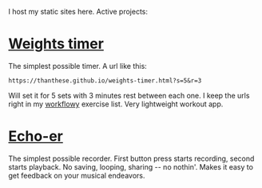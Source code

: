 I host my static sites here. Active projects:

# [Weights timer](https://thanthese.github.io/weights-timer.html)

The simplest possible timer. A url like this:

    https://thanthese.github.io/weights-timer.html?s=5&r=3

Will set it for 5 sets with 3 minutes rest between each one. I keep the urls right in my [workflowy](https://workflowy.com) exercise list. Very lightweight workout app.

# [Echo-er](https://thanthese.github.io/echo-er.html)

The simplest possible recorder. First button press starts recording, second starts playback. No saving, looping, sharing -- no nothin'. Makes it easy to get feedback on your musical endeavors.

